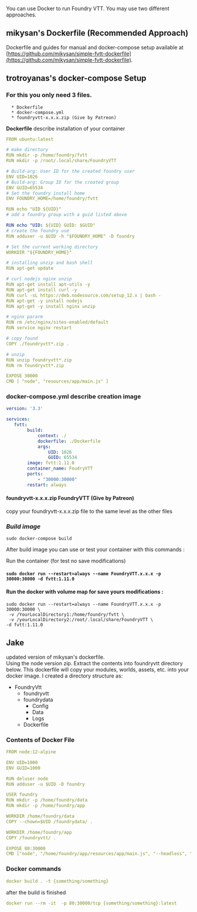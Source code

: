 You can use Docker to run Foundry VTT. You may use two different approaches.

## mikysan's Dockerfile (Recommended Approach)

Dockerfile and guides for manual and docker-compose setup available at [https://github.com/mikysan/simple-fvtt-dockerfile](https://github.com/mikysan/simple-fvtt-dockerfile).

## trotroyanas's docker-compose Setup

### For this you only need 3 files.
<!--ts-->
      * Dockerfile
      * docker-compose.yml
      * foundryvtt-x.x.x.zip (Give by Patreon)

**Dockerfile** describe installation of your container

```yaml
FROM ubuntu:latest

# make directory
RUN mkdir -p /home/foundry/fvtt
RUN mkdir -p /root/.local/share/FoundryVTT

# Build-arg: User ID for the created foundry user
ENV UID=1026
# Build-arg: Group ID for the created group
ENV GUID=65534
# Set the foundry install home
ENV FOUNDRY_HOME=/home/foundry/fvtt

RUN echo "UID ${UID}"
# add a foundry group with a guid listed above

RUN echo "UID: ${UID} GUID: $GUID"
# create the foundry use
RUN adduser -u $UID -h "$FOUNDRY_HOME" -D foundry

# Set the current working directory
WORKDIR "${FOUNDRY_HOME}"

# installing unzip and bash shell
RUN apt-get update

# curl nodejs nginx unzip
RUN apt-get install apt-utils -y
RUN apt-get install curl -y
RUN curl -sL https://deb.nodesource.com/setup_12.x | bash -
RUN apt-get -y install nodejs
RUN apt-get -y install nginx unzip

# nginx pararm 
RUN rm /etc/nginx/sites-enabled/default
RUN service nginx restart

# copy found
COPY ./foundryvtt*.zip .

# unzip 
RUN unzip foundryvtt*.zip
RUN rm foundryvtt*.zip

EXPOSE 30000
CMD [ "node", "resources/app/main.js" ]
```

###  **docker-compose.yml** describe creation image
```yaml
version: '3.3'

services:
   fvtt:
        build:
            context: ./
            dockerfile: ./Dockerfile
            args:
                UID: 1026
                GUID: 65534
        image: fvtt:1.11.0            
        container_name: FoudryVTT
        ports:
            - "30000:30000"
        restart: always

```

#### **foundryvtt-x.x.x.zip** FoundryVTT (Give by Patreon)
copy your foundryvtt-x.x.x.zip file to the same level as the other files


### *Build image*
`sudo docker-compose build`

After build image you can use or test your container with this commands :

Run the container (for test no save modifications)
#### `sudo docker run --restart=always --name FoundryVTT.x.x.x -p 30000:30000 -d fvtt:1.11.0`


#### Run the docker with volume map for save yours modifications : ####
```
sudo docker run --restart=always --name FoundryVTT.x.x.x -p 30000:30000 \
 -v /YourLocalDirectory1:/home/foundry/fvtt \
 -v /yourLocalDirectory2:/root/.local/share/FoundryVTT \
-d fvtt:1.11.0
```

## Jake
updated version of mikysan's dockerfile.  
Using the node version zip. Extract the contents into foundryvtt directory below. This dockerfile will copy your modules, worlds, assets, etc. into your docker image. 
I created a directory structure as:
* FoundryVtt
    * foundryvtt
    * foundrydata
        * Config
        * Data
        * Logs
    * Dockerfile

### Contents of Docker File
```yaml
FROM node:12-alpine

ENV UID=1000
ENV GUID=1000

RUN deluser node
RUN adduser -u $UID -D foundry

USER foundry
RUN mkdir -p /home/foundry/data
RUN mkdir -p /home/foundry/app

WORKDIR /home/foundry/data
COPY --chown=$UID /foundrydata/ .

WORKDIR /home/foundry/app
COPY /foundryvtt/ .

EXPOSE 80:30000
CMD ["node", "/home/foundry/app/resources/app/main.js", "--headless", "--dataPath=/home/foundry/data" ]
```
### Docker commands
```yaml
docker build . -t {something/something}
```

after the build is finished

```yaml
docker run --rm -it  -p 80:30000/tcp {something/something}:latest
```